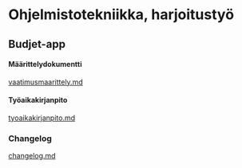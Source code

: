 # Ohjelmistotekniikka, harjoitustyö
## **Budjet-app**
#### Määrittelydokumentti 
[vaatimusmaarittely.md](https://github.com/sannituomisto/ot-harjoitustyo/blob/master/dokumentaatio/vaatimusmaarittely.md)
#### Työaikakirjanpito
[tyoaikakirjanpito.md](https://github.com/sannituomisto/ot-harjoitustyo/blob/master/dokumentaatio/tyoaikakirjanpito.md)
### Changelog
[changelog.md](https://github.com/sannituomisto/ot-harjoitustyo/blob/master/budjet-app/dokumentaatio/changelog.md)
